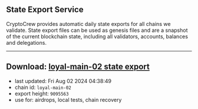 ## State Export Service
CryptoCrew provides automatic daily state exports for all chains we validate. State export files can be used as genesis files and are a snapshot of the current blockchain state, including all validators, accounts, balances and delegations.

---
**Download: [loyal-main-02 state export](https://dl-eu2.ccvalidators.com/SERVICE/loyal/loyal-main-02_export_9095563.json)**
---

- last updated: Fri Aug 02 2024 04:38:49
- chain id: `loyal-main-02`
- export height: `9095563`
- use for: airdrops, local tests, chain recovery
